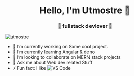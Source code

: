 <h1 align="center"> Hello, I'm Utmostre 👋 </h1>
<h3 align="center">🚀 fullstack devlover 🚀</h3>

<p align="left"> <img src="https://komarev.com/ghpvc/?username=utmostre" alt="utmostre" /> </p>

- 🔭 I’m currently working on Some cool project.
- 🌱 I’m currently learning Angular & deno
- 👯 I’m looking to collaborate on MERN stack projects
- 💬 Ask me about Web dev related Stuff
- ⚡ Fun fact: I like ![VS Code](http://img.shields.io/badge/-VS%20Code-007ACC?style=flat-square&logo=visual-studio-code&logoColor=ffffff)

